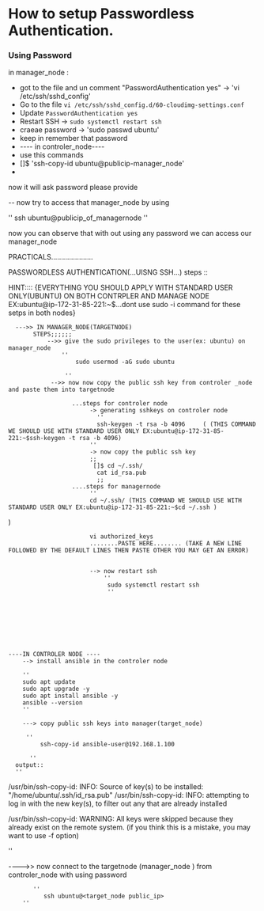 # How to setup Passwordless Authentication.

### Using Password 
in manager_node  :
- got to the file and un comment "PasswordAuthentication yes" -> 'vi /etc/ssh/sshd_config'
- Go to the file   `vi /etc/ssh/sshd_config.d/60-cloudimg-settings.conf`
- Update `PasswordAuthentication yes`
- Restart SSH -> `sudo systemctl restart ssh`
- craeae password -> 'sudo passwd ubuntu'
- keep in remember that password
- ---- in controler_node----
- use this commands
- []$ 'ssh-copy-id ubuntu@publicip-manager_node'
- 
 now it will ask password please provide


  -- now try to access that manager_node by using
  
  ''
    ssh ubuntu@publicip_of_managernode
    ''

  now you can observe that with out using any password we can access our manager_node 


PRACTICALS.....................

PASSWORDLESS AUTHENTICATION(...UISNG SSH...)
  steps ::

  HINT:::: {EVERYTHING  YOU SHOULD APPLY WITH STANDARD USER ONLY(UBUNTU) ON BOTH CONTRPLER AND MANAGE NODE EX:ubuntu@ip-172-31-85-221:~$...dont use sudo -i command for these setps in both nodes}

      --->> IN MANAGER_NODE(TARGETNODE) 
           STEPS;;;;;;
               -->> give the sudo privileges to the user(ex: ubuntu) on manager_node
                   ''
                       sudo usermod -aG sudo ubuntu

                    ''
                -->> now now copy the public ssh key from controler _node and paste them into targetnode

                      ...steps for controler node 
                           -> generating sshkeys on controler node 
                             ''
                             ssh-keygen -t rsa -b 4096     ( (THIS COMMAND WE SHOULD USE WITH STANDARD USER ONLY EX:ubuntu@ip-172-31-85-221:~$ssh-keygen -t rsa -b 4096)
                           ''
                           -> now copy the public ssh key 
                           ;;
                            []$ cd ~/.ssh/   
                             cat id_rsa.pub
                             ;;
                      ....steps for managernode
                           ''
                           cd ~/.ssh/ (THIS COMMAND WE SHOULD USE WITH STANDARD USER ONLY EX:ubuntu@ip-172-31-85-221:~$cd ~/.ssh )
)
                         
                           vi authorized_keys
                           ........PASTE HERE........ (TAKE A NEW LINE FOLLOWED BY THE DEFAULT LINES THEN PASTE OTHER YOU MAY GET AN ERROR)


                           --> now restart ssh
                               ''
                                sudo systemctl restart ssh
                                ''







  
    ----IN CONTROLER NODE ----
        --> install ansible in the controler node 
        
        ''
        sudo apt update
        sudo apt upgrade -y
        sudo apt install ansible -y
        ansible --version
        ''

        ---> copy public ssh keys into manager(target_node)

         ''
             ssh-copy-id ansible-user@192.168.1.100

          ''
      output::
      ''

            
/usr/bin/ssh-copy-id: INFO: Source of key(s) to be installed: "/home/ubuntu/.ssh/id_rsa.pub"
/usr/bin/ssh-copy-id: INFO: attempting to log in with the new key(s), to filter out any that are already installed

/usr/bin/ssh-copy-id: WARNING: All keys were skipped because they already exist on the remote system.
                (if you think this is a mistake, you may want to use -f option)

''

   ---->> now connect to the targetnode (manager_node ) from controler_node with using password

           ''
              ssh ubuntu@<target_node public_ip>
        ''





        

        
        
